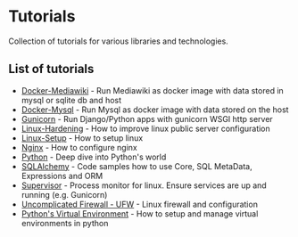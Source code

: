 # Tutorials
Collection of tutorials for various libraries and technologies.

## List of tutorials

 - [Docker-Mediawiki](/docker-mediawiki) - Run Mediawiki as docker image with data stored in mysql or sqlite db and host
 - [Docker-Mysql](/docker-mysql) - Run Mysql as docker image with data stored on the host
 - [Gunicorn](/gunicorn) - Run Django/Python apps with gunicorn WSGI http server
 - [Linux-Hardening](/linux-hardening) - How to improve linux public server configuration
 - [Linux-Setup](/linux-setup) - How to setup linux
 - [Nginx](/nginx) - How to configure nginx
 - [Python](/python) - Deep dive into Python's world
 - [SQLAlchemy](/sqlalchemy) - Code samples how to use Core, SQL MetaData, Expressions and ORM
 - [Supervisor](/supervisor) - Process monitor for linux. Ensure services are up and running (e.g. Gunicorn)
 - [Uncomplicated Firewall - UFW](/uncomplicated-firewall-ufw) - Linux firewall and configuration
 - [Python's Virtual Environment](/virtualenv) - How to setup and manage virtual environments in python
